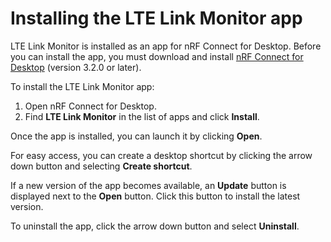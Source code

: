 # Installing the LTE Link Monitor app

LTE Link Monitor is installed as an app for nRF Connect for Desktop. Before you can install the app, you must download and install [nRF Connect for Desktop](https://www.nordicsemi.com/Software-and-Tools/Development-Tools/nRF-Connect-for-desktop) (version 3.2.0 or later).

To install the LTE Link Monitor app:

1. Open nRF Connect for Desktop.
2. Find **LTE Link Monitor** in the list of apps and click **Install**.

Once the app is installed, you can launch it by clicking **Open**.

For easy access, you can create a desktop shortcut by clicking the arrow down button and selecting **Create shortcut**.

If a new version of the app becomes available, an **Update** button is displayed next to the **Open** button. Click this button to install the latest version.

To uninstall the app, click the arrow down button and select **Uninstall**.